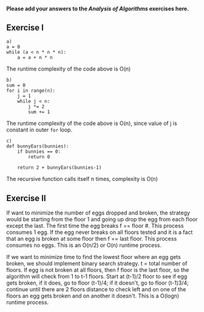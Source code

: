 #### Please add your answers to the ***Analysis of  Algorithms*** exercises here.

## Exercise I


```
a)
a = 0
while (a < n * n * n):
    a = a + n * n
```

The runtime complexity of the code above is O(n)


```
b)  
sum = 0
for i in range(n):
    j = 1
    while j < n:
        j *= 2
        sum += 1
```
The runtime complexity of the code above is O(n), since value of j is constant in outer `for` loop.

```
c)  
def bunnyEars(bunnies):
    if bunnies == 0:
        return 0

    return 2 + bunnyEars(bunnies-1)
```
The recursive function calls itself n times, complexity is O(n)

## Exercise II


If want to minimize the number of eggs dropped and broken, the strategy would be starting from the floor 1 and going up drop the egg from each floor except the last. The first time the egg breaks f == floor #. This process consumes 1 egg. If the egg never breaks on all floors tested and it is a fact that an egg is broken at some floor then f == last floor. This process consumes no eggs.
This is an O(n/2) or O(n) runtime process.


If we want to minimize time to find the lowest floor where an egg gets broken, we should implement binary search strategy.
t = total number of floors. If egg is not broken at all floors, then f floor is the last floor, so the algorithm will check from 1 to t-1 floors.
Start at (t-1)/2 floor to see if egg gets broken, if it does, go to floor (t-1)/4; if it doesn't, go to floor (t-1)3/4; continue until there are 2 floors distance to check left and on one of the floors an egg gets broken and on another it doesn't.
This is a O(logn) runtime process.